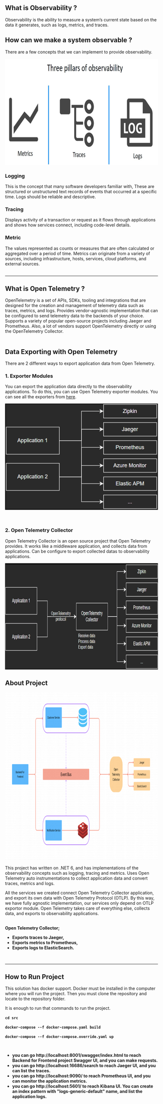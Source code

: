 ## What is Observability ?
Observability is the ability to measure a system’s current state based on the data it generates, such as logs, metrics, and traces.

## How can we make a system observable ?
There are a few concepts that we can implement to provide observability. 

 <img src="resources/observability2.jpeg" width="1000" height="350" title="Observability">
 
### Logging
This is the concept that many software developers familiar with, These are structured or unstructured text records of events that occurred at a specific time. Logs should be reliable and descriptive.
 
### Tracing
Displays activity of a transaction or request as it flows through applications and shows how services connect, including code-level details.


### Metric
The values represented as counts or measures that are often calculated or aggregated over a period of time. Metrics can originate from a variety of sources, including infrastructure, hosts, services, cloud platforms, and external sources. </br></br><hr>


## What is Open Telemetry ?
OpenTelemetry is a set of APIs, SDKs, tooling and integrations that are designed for the creation and management of telemetry data such as traces, metrics, and logs. Provides vendor-agnostic implementation that can be configured to send telemetry data to the backends of your choice. Supports a variety of popular open-source projects including Jaeger and Prometheus. Also, a lot of vendors support OpenTelemetry directly or using the OpenTelemetry Collector. </br></br>


## Data Exporting with Open Telemetry
There are 2 different ways to export application data from Open Telemetry.

### 1. Exporter Modules
You can export the application data directly to the observability applications. To do this, you can use Open Telemetry exporter modules. You can see all the exporters from <a href=https://github.com/open-telemetry/opentelemetry-dotnet/tree/main/src>here</a>.

<p align="center">
 <img src="resources/otelexport1.png"  width="600" height="350" title="Otel Exporters">
</p></br>

### 2. Open Telemetry Collector
Open Telemetry Collector is an open source project that Open Telemetry provides. It works like a middleware application, and collects data from applications. Can be configure to export collected datas to observability applications.

 <img src="resources/otelexport2.png" width="1000" height="350" title="Observability">


## About Project

 <img src="resources/architecture.png" height="550" title="Observability"></br></br>
This project has written on .NET 6, and has implementations of the observability concepts such as logging, tracing and metrics. Uses Open Telemetry auto instrumentations to collect application data and convert traces, metrics and logs.

 All the services we created connect Open Telemetry Collector application, and export its own data with Open Telemetry Protocol (OTLP). By this way, we have fully agnostic implementation, our services only depend on OTLP exportor module. Open Telemetry takes care of everything else,  collects data, and exports to observability applications. </br></br>

**Open Telemetry Collector;** 
- **Exports traces to Jaeger,**
- **Exports metrics to Prometheus,**
- **Exports logs to ElasticSearch.**

</br><hr>

## How to Run Project
This solution has docker support. Docker must be installed in the computer where you will run the project.
Then you must clone the repository and locate to the repository folder.

It is enough to run that commands to run the project.


**```cd src```**<p></p>
**```docker-compose --f docker-compose.yaml build```**<p></p>
**```docker-compose --f docker-compose.override.yaml up```**

</br>

- **you can go **http://localhost:8001/swagger/index.html** to reach Backend for Frontend project Swagger UI, and you can make requests.** 
- **you can go **http://localhost:16686/search** to reach Jaeger UI, and you can list the traces.**
- **you can go **http://localhost:9090/** to reach Prometheus UI, and you can monitor the application metrics.**
- **you can go **http://localhost:5601/** to reach Kibana UI. You can create an index pattern with "logs-generic-default" name, and list the application logs.**
